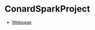 # ConardSparkProject
- [Webpage](https://profcase.github.io/working-with-markdown/ "Working With Markdown Webpage")
